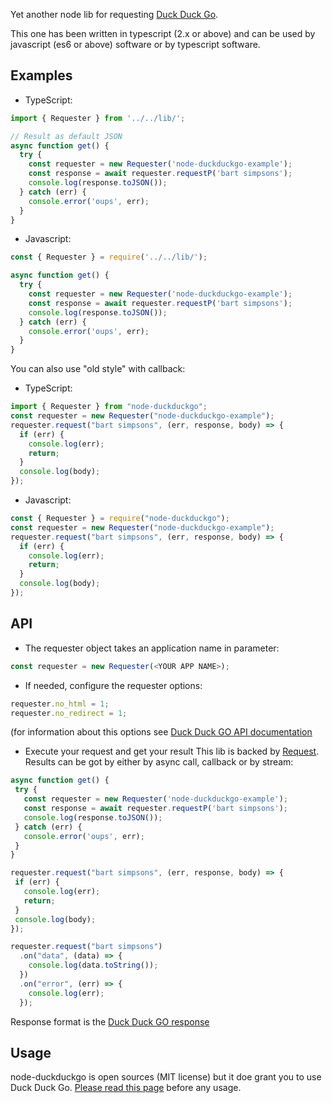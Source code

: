 Yet another node lib for requesting [Duck Duck Go](https://duckduckgo.com/).

This one has been written in typescript (2.x or above) and can be used by javascript (es6 or above) software or by typescript software.

## Examples
* TypeScript:
```javascript
import { Requester } from '../../lib/';

// Result as default JSON
async function get() {
  try {
    const requester = new Requester('node-duckduckgo-example');
    const response = await requester.requestP('bart simpsons');
    console.log(response.toJSON());
  } catch (err) {
    console.error('oups', err);
  }
}
```
* Javascript:
```javascript
const { Requester } = require('../../lib/');

async function get() {
  try {
    const requester = new Requester('node-duckduckgo-example');
    const response = await requester.requestP('bart simpsons');
    console.log(response.toJSON());
  } catch (err) {
    console.error('oups', err);
  }
}
```

You can also use "old style" with callback:
* TypeScript:
```javascript
import { Requester } from "node-duckduckgo";
const requester = new Requester("node-duckduckgo-example");
requester.request("bart simpsons", (err, response, body) => {
  if (err) {
    console.log(err);
    return;
  }
  console.log(body);
});
```
* Javascript:
```javascript
const { Requester } = require("node-duckduckgo");
const requester = new Requester("node-duckduckgo-example");
requester.request("bart simpsons", (err, response, body) => {
  if (err) {
    console.log(err);
    return;
  }
  console.log(body);
});
```

## API
* The requester object takes an application name in parameter:
```javascript
const requester = new Requester(<YOUR APP NAME>);
```

* If needed, configure the requester options:
```javascript
requester.no_html = 1;
requester.no_redirect = 1;
```
(for information about this options see [Duck Duck GO API documentation](https://api.duckduckgo.com/api)

* Execute your request and get your result
This lib is backed by [Request](https://www.npmjs.com/package/request). Results can be got by either by async call, callback or by stream:
 ```javascript
 async function get() {
  try {
    const requester = new Requester('node-duckduckgo-example');
    const response = await requester.requestP('bart simpsons');
    console.log(response.toJSON());
  } catch (err) {
    console.error('oups', err);
  }
}
```

 ```javascript
requester.request("bart simpsons", (err, response, body) => {
  if (err) {
    console.log(err);
    return;
  }
  console.log(body);
});
```

```javascript
requester.request("bart simpsons")
  .on("data", (data) => {
    console.log(data.toString());
  })
  .on("error", (err) => {
    console.log(err);
  });
```
Response format is the [Duck Duck GO response](https://api.duckduckgo.com/api)

## Usage
node-duckduckgo is open sources (MIT license) but it doe grant you to use Duck Duck Go. [Please read this page](https://api.duckduckgo.com/api) before any usage.
